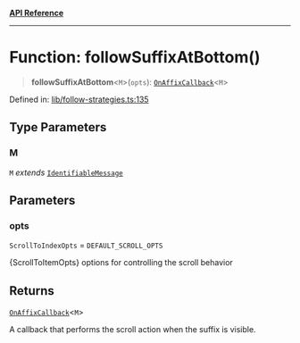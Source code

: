 [**API Reference**](../README.md)

***

# Function: followSuffixAtBottom()

> **followSuffixAtBottom**\<`M`\>(`opts`): [`OnAffixCallback`](../type-aliases/OnAffixCallback.md)\<`M`\>

Defined in: [lib/follow-strategies.ts:135](https://github.com/wix-incubator/chat-viewer/blob/2fbf016d3c8ddf9c67df1f283a6f305bdb2c2dc5/lib/follow-strategies.ts#L135)

## Type Parameters

### M

`M` *extends* [`IdentifiableMessage`](../type-aliases/IdentifiableMessage.md)

## Parameters

### opts

`ScrollToIndexOpts` = `DEFAULT_SCROLL_OPTS`

{ScrollToItemOpts} options for controlling the scroll behavior

## Returns

[`OnAffixCallback`](../type-aliases/OnAffixCallback.md)\<`M`\>

A callback that performs the scroll action when the suffix is visible.
